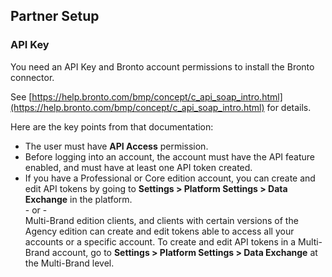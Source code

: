

<section class="setup partner" markdown="1">

## Partner Setup

<div class="section-content" markdown="1">

### API Key

You need an API Key and Bronto account permissions to install the Bronto connector.

See [https://help.bronto.com/bmp/concept/c_api_soap_intro.html](https://help.bronto.com/bmp/concept/c_api_soap_intro.html) for details.

</div>

<div class="section-content required" markdown="1">

Here are the key points from that documentation:

- The user must have  **API Access** permission.
- Before logging into an account, the account must have the API feature enabled, and must have at least one API token created.
- If you have a Professional or Core edition account, you can create and edit API tokens by going to **Settings > Platform Settings > Data Exchange** in the platform. \
 \- or - \
Multi-Brand edition clients, and clients with certain versions of the Agency edition can create and edit tokens able to access all your accounts or a specific account. To create and edit API tokens in a Multi-Brand account, go to **Settings > Platform Settings > Data Exchange** at the Multi-Brand level.

</div>

</section>

